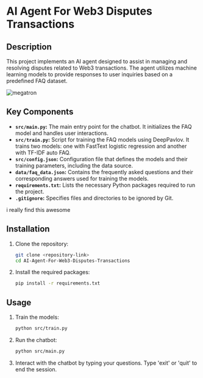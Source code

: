 # AI Agent For Web3 Disputes Transactions

## Description
This project implements an AI agent designed to assist in managing and resolving disputes related to Web3 transactions. The agent utilizes machine learning models to provide responses to user inquiries based on a predefined FAQ dataset.


![megatron](https://github.com/user-attachments/assets/082d8c47-702f-49fe-8d69-1e16b0fec9af)

## Key Components
- **`src/main.py`:** The main entry point for the chatbot. It initializes the FAQ model and handles user interactions.
- **`src/train.py`:** Script for training the FAQ models using DeepPavlov. It trains two models: one with FastText logistic regression and another with TF-IDF auto FAQ.
- **`src/config.json`:** Configuration file that defines the models and their training parameters, including the data source.
- **`data/faq_data.json`:** Contains the frequently asked questions and their corresponding answers used for training the models.
- **`requirements.txt`:** Lists the necessary Python packages required to run the project.
- **`.gitignore`:** Specifies files and directories to be ignored by Git.

i really find this awesome 

## Installation
1. Clone the repository:
   ```bash
   git clone <repository-link>
   cd AI-Agent-For-Web3-Disputes-Transactions
   ```

2. Install the required packages:
   ```bash
   pip install -r requirements.txt
   ```

## Usage
1. Train the models:
   ```bash
   python src/train.py
   ```

2. Run the chatbot:
   ```bash
   python src/main.py
   ```

3. Interact with the chatbot by typing your questions. Type 'exit' or 'quit' to end the session.
